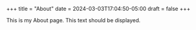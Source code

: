 +++
title = "About"
date = 2024-03-03T17:04:50-05:00
draft = false
+++

This is my About page. This text should be displayed.